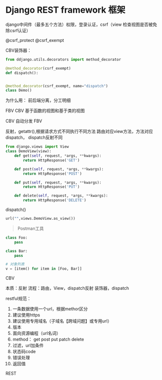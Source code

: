 # Django REST framework 框架

django中间件（最多五个方法）权限，登录认证，csrf（view 检查视图是否被免除csrf认证）

@csrf_protect
@csrf_exempt

CBV装饰器：

```py
from ddjango.utils.decorators import method_decorator

@method_decorator(csrf_exempt)
def dispatch():


@method_decorator(csrf_exempt, name="dispatch")
class Demo()
```

为什么用： 前后端分离，分工明细

FBV CBV 基于函数的视图和基于类的视图

CBV 自动分发
FBV 

反射，getattr(),根据请求方式不同执行不同方法
    路由对应view方法，方法对应dispatch， dispatch反射不同

```py
from django.views import View
class DemoView(view):
    def get(self, request, *args, **kwargs):
        return HttpResponse('GET')

    def post(self, request, *args, **kwargs):
        return HttpResponse('POST')

    def put(self, request, *args, **kwargs):
        return HttpResponse('PUT')

    def delete(self, request, *args, **kwargs):
        return HttpResponse('DELETE')
```

dispatch()

```py
url("",views.DemoView.as_view())
```

> Postman工具

```py
class Foo:
    pass

class Bar:
    pass

# 对象列表
v = [item() for item in [Foo, Bar]]
```

CBV

本质：反射
流程：路由，View，dispatch反射
装饰器，dispatch

restful规范：
1. 一条数据使用一个url，根据methor区分
2. 建议使用https
3. 建议使用专用域名（子域名【跨域问题】或专用url）
4. 版本
5. 面向资源编程（url名词）
6. method： get post put patch delete
7. 过滤，url加条件
8. 状态码code
9. 错误处理
10. 返回值

REST 


